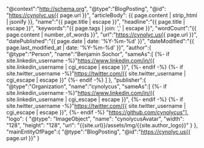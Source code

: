  "@context":"http://schema.org",
 "@type":"BlogPosting",
 "@id": "https://cynolyc.us{{ page.url }}",
 "articleBody": {{ page.content | strip_html | jsonify }},
 "name":"{{ page.title | escape }}",
 "headline":"{{ page.title | escape }}",
 "keywords":"{{ page.tags | join: ',' | escape }}",
 "wordCount":"{{ page.content | number_of_words }}",
 "url":"https://cynolyc.us{{ page.url }}",
 "datePublished":"{{ page.date | date: '%Y-%m-%d'  }}",
 "dateModified":"{{ page.last_modified_at | date: '%Y-%m-%d' }}",
 "author":{
    "@type":"Person",
    "name":"Benjamin Sochor",
    "sameAs":[
    {%- if site.linkedin_username -%}"https://www.linkedin.com/in/{{ site.linkedin_username | cgi_escape | escape }}", {%- endif -%}
    {%- if site.twitter_username -%}"https://twitter.com/{{ site.twitter_username | cgi_escape | escape }}" {%- endif -%}  ]
 },
 "publisher":{
   "@type":"Organization",
   "name":"cynolycus",
   "sameAs":[
     {%- if site.linkedin_username -%}"https://www.linkedin.com/in/{{ site.linkedin_username | cgi_escape | escape }}", {%- endif -%}
     {%- if site.twitter_username -%}"https://twitter.com/{{ site.twitter_username | cgi_escape | escape }}", {%- endif -%}
     "https://github.com/cynolycus"],
   "logo": {
          "@type": "ImageObject",
          "name": "cynolycusAvatar",
          "width": "128",
          "height": "128",
          "url": "{{site.url}}/assets/img/{{site.author_logo}}"
      }
  },
 "mainEntityOfPage":{
    "@type":"BlogPosting",
    "@id":"https://cynolyc.us{{ page.url }}"
 }
